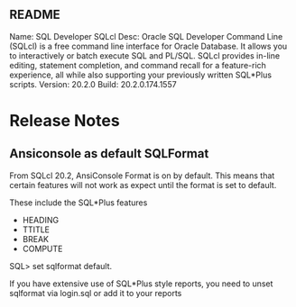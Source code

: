 README 
------

 Name: SQL Developer SQLcl
 Desc: Oracle SQL Developer Command Line (SQLcl) is a free command line 
       interface for Oracle Database. It allows you to interactively or 
       batch execute SQL and PL/SQL. SQLcl provides in-line editing, statement
       completion, and command recall for a feature-rich experience, all while
       also supporting your previously written SQL*Plus scripts.
 Version: 20.2.0
 Build: 20.2.0.174.1557

Release Notes
=============

Ansiconsole as default SQLFormat
--------------------------------
From SQLcl 20.2, AnsiConsole Format is on by default.  This means that certain 
features will not work as expect until the format is set to default.

These include the SQL\*Plus features
  * HEADING
  * TTITLE
  * BREAK
  * COMPUTE

SQL> set sqlformat default. 

If you have extensive use of SQL\*Plus style reports, you need to unset
sqlformat via login.sql or add it to your reports
